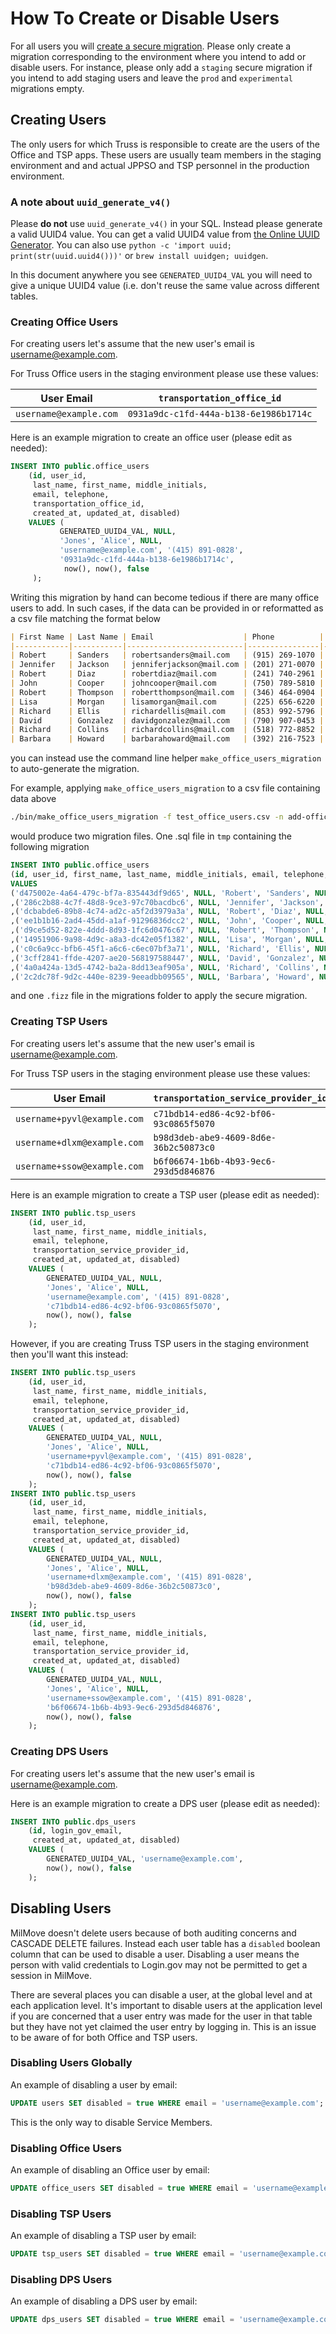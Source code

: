 # How To Create or Disable Users

For all users you will [create a secure migration](./migrate-the-database.md#secure-migrations). Please
only create a migration corresponding to the environment where you intend to add or disable users. For instance,
please only add a `staging` secure migration if you intend to add staging users and leave the `prod`
and `experimental` migrations empty.

## Creating Users

The only users for which Truss is responsible to create are the users of the Office and TSP apps. These
users are usually team members in the staging environment and and actual JPPSO and TSP personnel in the
production environment.

### A note about `uuid_generate_v4()`

Please **do not** use `uuid_generate_v4()` in your SQL. Instead please generate a valid UUID4 value. You can
get a valid UUID4 value from [the Online UUID Generator](https://www.uuidgenerator.net/). You can also use
`python -c 'import uuid; print(str(uuid.uuid4()))'` or `brew install uuidgen; uuidgen`.

In this document anywhere you see `GENERATED_UUID4_VAL` you will need to give a unique UUID4 value (i.e. don't reuse
the same value across different tables.

### Creating Office Users

For creating users let's assume that the new user's email is username@example.com.

For Truss Office users in the staging environment please use these values:

| User Email | `transportation_office_id` |
| --- | --- |
| `username@example.com` | `0931a9dc-c1fd-444a-b138-6e1986b1714c` |

Here is an example migration to create an office user (please edit as needed):

```sql
INSERT INTO public.office_users
    (id, user_id,
     last_name, first_name, middle_initials,
     email, telephone,
     transportation_office_id,
     created_at, updated_at, disabled)
    VALUES (
           GENERATED_UUID4_VAL, NULL,
           'Jones', 'Alice', NULL,
           'username@example.com', '(415) 891-0828',
           '0931a9dc-c1fd-444a-b138-6e1986b1714c',
            now(), now(), false
     );
```

Writing this migration by hand can become tedious if there are many office users to add. In such cases, if the data can be provided in or
reformatted as a csv file matching the format below

```markdown
| First Name | Last Name | Email                    | Phone          | Transport Office (UUID)              |
|------------|-----------|--------------------------|----------------|--------------------------------------|
| Robert     | Sanders   | robertsanders@mail.com   | (915) 269-1070 | 313db258-d067-41d1-bbc2-91023d62f9a3 |
| Jennifer   | Jackson   | jenniferjackson@mail.com | (201) 271-0070 | 313db258-d067-41d1-bbc2-91023d62f9a3 |
| Robert     | Diaz      | robertdiaz@mail.com      | (241) 740-2961 | 313db258-d067-41d1-bbc2-91023d62f9a3 |
| John       | Cooper    | johncooper@mail.com      | (750) 789-5810 | 313db258-d067-41d1-bbc2-91023d62f9a3 |
| Robert     | Thompson  | robertthompson@mail.com  | (346) 464-0904 | 313db258-d067-41d1-bbc2-91023d62f9a3 |
| Lisa       | Morgan    | lisamorgan@mail.com      | (225) 656-6220 | 313db258-d067-41d1-bbc2-91023d62f9a3 |
| Richard    | Ellis     | richardellis@mail.com    | (853) 992-5796 | 313db258-d067-41d1-bbc2-91023d62f9a3 |
| David      | Gonzalez  | davidgonzalez@mail.com   | (790) 907-0453 | 313db258-d067-41d1-bbc2-91023d62f9a3 |
| Richard    | Collins   | richardcollins@mail.com  | (518) 772-8852 | 313db258-d067-41d1-bbc2-91023d62f9a3 |
| Barbara    | Howard    | barbarahoward@mail.com   | (392) 216-7523 | 313db258-d067-41d1-bbc2-91023d62f9a3 |
```

you can instead use the command line helper `make_office_users_migration` to auto-generate the migration.

For example, applying `make_office_users_migration` to a csv file containing data above

```bash
./bin/make_office_users_migration -f test_office_users.csv -n add-office-users
```

would produce two migration files. One .sql file in `tmp` containing the following migration

```sql
INSERT INTO public.office_users
(id, user_id, first_name, last_name, middle_initials, email, telephone, transportation_office_id, created_at, updated_at)
VALUES
('d475002e-4a64-479c-bf7a-835443df9d65', NULL, 'Robert', 'Sanders', NULL, 'robertsanders@mail.com', '(915) 269-1070', '313db258-d067-41d1-bbc2-91023d62f9a3', now(), now())
,('286c2b88-4c7f-48d8-9ce3-97c70bacdbc6', NULL, 'Jennifer', 'Jackson', NULL, 'jenniferjackson@mail.com', '(201) 271-0070', '313db258-d067-41d1-bbc2-91023d62f9a3', now(), now())
,('dcbabde6-89b8-4c74-ad2c-a5f2d3979a3a', NULL, 'Robert', 'Diaz', NULL, 'robertdiaz@mail.com', '(241) 740-2961', '313db258-d067-41d1-bbc2-91023d62f9a3', now(), now())
,('ee1b1b16-2ad4-45dd-a1af-91296836dcc2', NULL, 'John', 'Cooper', NULL, 'johncooper@mail.com', '(750) 789-5810', '313db258-d067-41d1-bbc2-91023d62f9a3', now(), now())
,('d9ce5d52-822e-4ddd-8d93-1fc6d0476c67', NULL, 'Robert', 'Thompson', NULL, 'robertthompson@mail.com', '(346) 464-0904', '313db258-d067-41d1-bbc2-91023d62f9a3', now(), now())
,('14951906-9a98-4d9c-a8a3-dc42e05f1382', NULL, 'Lisa', 'Morgan', NULL, 'lisamorgan@mail.com', '(225) 656-6220', '313db258-d067-41d1-bbc2-91023d62f9a3', now(), now())
,('c0c6a9cc-bfb6-45f1-a6c6-c6ec07bf3a71', NULL, 'Richard', 'Ellis', NULL, 'richardellis@mail.com', '(853) 992-5796', '313db258-d067-41d1-bbc2-91023d62f9a3', now(), now())
,('3cff2841-ffde-4207-ae20-568197588447', NULL, 'David', 'Gonzalez', NULL, 'davidgonzalez@mail.com', '(790) 907-0453', '313db258-d067-41d1-bbc2-91023d62f9a3', now(), now())
,('4a0a424a-13d5-4742-ba2a-8dd13eaf905a', NULL, 'Richard', 'Collins', NULL, 'richardcollins@mail.com', '(518) 772-8852', '313db258-d067-41d1-bbc2-91023d62f9a3', now(), now())
,('2c2dc78f-9d2c-440e-8239-9eeadbb09565', NULL, 'Barbara', 'Howard', NULL, 'barbarahoward@mail.com', '(392) 216-7523', '313db258-d067-41d1-bbc2-91023d62f9a3', now(), now());
```

and one `.fizz` file in the migrations folder to apply the secure migration.

### Creating TSP Users

For creating users let's assume that the new user's email is username@example.com.

For Truss TSP users in the staging environment please use these values:

| User Email | `transportation_service_provider_id` |
| --- | --- |
| `username+pyvl@example.com` | `c71bdb14-ed86-4c92-bf06-93c0865f5070` |
| `username+dlxm@example.com` | `b98d3deb-abe9-4609-8d6e-36b2c50873c0` |
| `username+ssow@example.com` | `b6f06674-1b6b-4b93-9ec6-293d5d846876` |

Here is an example migration to create a TSP user (please edit as needed):

```sql
INSERT INTO public.tsp_users
    (id, user_id,
     last_name, first_name, middle_initials,
     email, telephone,
     transportation_service_provider_id,
     created_at, updated_at, disabled)
    VALUES (
        GENERATED_UUID4_VAL, NULL,
        'Jones', 'Alice', NULL,
        'username@example.com', '(415) 891-0828',
        'c71bdb14-ed86-4c92-bf06-93c0865f5070',
        now(), now(), false
    );
```

However, if you are creating Truss TSP users in the staging environment then you'll want this instead:

```sql
INSERT INTO public.tsp_users
    (id, user_id,
     last_name, first_name, middle_initials,
     email, telephone,
     transportation_service_provider_id,
     created_at, updated_at, disabled)
    VALUES (
        GENERATED_UUID4_VAL, NULL,
        'Jones', 'Alice', NULL,
        'username+pyvl@example.com', '(415) 891-0828',
        'c71bdb14-ed86-4c92-bf06-93c0865f5070',
        now(), now(), false
    );
INSERT INTO public.tsp_users
    (id, user_id,
     last_name, first_name, middle_initials,
     email, telephone,
     transportation_service_provider_id,
     created_at, updated_at, disabled)
    VALUES (
        GENERATED_UUID4_VAL, NULL,
        'Jones', 'Alice', NULL,
        'username+dlxm@example.com', '(415) 891-0828',
        'b98d3deb-abe9-4609-8d6e-36b2c50873c0',
        now(), now(), false
    );
INSERT INTO public.tsp_users
    (id, user_id,
     last_name, first_name, middle_initials,
     email, telephone,
     transportation_service_provider_id,
     created_at, updated_at, disabled)
    VALUES (
        GENERATED_UUID4_VAL, NULL,
        'Jones', 'Alice', NULL,
        'username+ssow@example.com', '(415) 891-0828',
        'b6f06674-1b6b-4b93-9ec6-293d5d846876',
        now(), now(), false
    );
```

### Creating DPS Users

For creating users let's assume that the new user's email is username@example.com.

Here is an example migration to create a DPS user (please edit as needed):

```sql
INSERT INTO public.dps_users
    (id, login_gov_email,
     created_at, updated_at, disabled)
    VALUES (
        GENERATED_UUID4_VAL, 'username@example.com',
        now(), now(), false
    );
```

## Disabling Users

MilMove doesn't delete users because of both auditing concerns and CASCADE DELETE failures. Instead each
user table has a `disabled` boolean column that can be used to disable a user. Disabling a user means the
person with valid credentials to Login.gov may not be permitted to get a session in MilMove.

There are several places you can disable a user, at the global level and at each application level. It's important
to disable users at the application level if you are concerned that a user entry was made for the user in that
table but they have not yet claimed the user entry by logging in.  This is an issue to be aware of for both Office
and TSP users.

### Disabling Users Globally

An example of disabling a user by email:

```sql
UPDATE users SET disabled = true WHERE email = 'username@example.com';
```

This is the only way to disable Service Members.

### Disabling Office Users

An example of disabling an Office user by email:

```sql
UPDATE office_users SET disabled = true WHERE email = 'username@example.com';
```

### Disabling TSP Users

An example of disabling a TSP user by email:

```sql
UPDATE tsp_users SET disabled = true WHERE email = 'username@example.com';
```

### Disabling DPS Users

An example of disabling a DPS user by email:

```sql
UPDATE dps_users SET disabled = true WHERE email = 'username@example.com';
```
